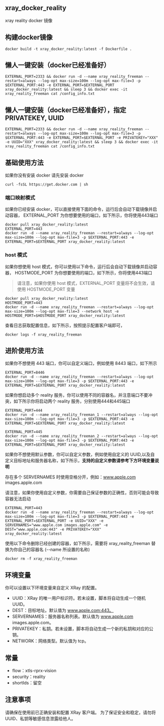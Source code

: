 ## xray_docker_reality
xray reality docker 镜像


## 构建docker镜像
```
docker build -t xray_docker_reality:latest -f Dockerfile .
```

## 懒人一键安装（docker已经准备好）
```
EXTERNAL_PORT=2333 && docker run -d --name xray_reality_freeman --restart=always --log-opt max-size=100m --log-opt max-file=3 -p $EXTERNAL_PORT:443 -e EXTERNAL_PORT=$EXTERNAL_PORT xray_docker_reality:latest && sleep 3 && docker exec -it xray_reality_freeman cat /config_info.txt
```

## 懒人一键安装（docker已经准备好），指定PRIVATEKEY, UUID
```
EXTERNAL_PORT=2333 && docker run -d --name xray_reality_freeman --restart=always --log-opt max-size=100m --log-opt max-file=3 -p $EXTERNAL_PORT:443 -e EXTERNAL_PORT=$EXTERNAL_PORT -e PRIVATEKEY="XXX" -e UUID="XXX" xray_docker_reality:latest && sleep 3 && docker exec -it xray_reality_freeman cat /config_info.txt
```

## 基础使用方法

如果你没有安装 docker 请先安装 docker

```
curl -fsSL https://get.docker.com | sh
```
### 端口映射模式
如果你已经安装 docker，可以直接使用下面的命令，运行后会自动下载镜像并启动容器，
EXTERNAL_PORT 为你想要使用的端口，如下所示，你将使用443端口

```
docker pull xray_docker_reality:latest
EXTERNAL_PORT=443
docker run -d --name xray_reality_freeman --restart=always --log-opt max-size=100m --log-opt max-file=3 -p $EXTERNAL_PORT:443 -e EXTERNAL_PORT=$EXTERNAL_PORT xray_docker_reality:latest
```

### host 模式
如果你想使用 host 模式，你可以使用以下命令，运行后会自动下载镜像并启动容器，
HOSTMODE_PORT 为你想要使用的端口，如下所示，你将使用443端口
>请注意，如果你使用 host 模式，EXTERNAL_PORT 变量将不会生效，请使用 HOSTMODE_PORT 变量

```
docker pull xray_docker_reality:latest
HOSTMODE_PORT=443
docker run -d --name xray_reality_freeman --restart=always --log-opt max-size=100m --log-opt max-file=3 --network host -e HOSTMODE_PORT=$HOSTMODE_PORT xray_docker_reality:latest
```


查看日志获取配置信息，如下所示，按照提示配置客户端即可，

```
docker logs -f xray_reality_freeman
```

## 进阶使用方法
如果你不想使用 443 端口，你可以自定义端口，例如使用 8443 端口，如下所示

```
EXTERNAL_PORT=8446
docker run -d --name xray_reality_freeman --restart=always --log-opt max-size=100m --log-opt max-file=3 -p $EXTERNAL_PORT:443 -e EXTERNAL_PORT=$EXTERNAL_PORT xray_docker_reality:latest
```

如果你想启动多个 reality 服务，你可以使用不同的容器名，并注意端口不要冲突，如下所示你将启动两个 reality 服务，分别使用444和445端口

```
EXTERNAL_PORT=444
docker run -d --name xray_reality_freeman_1 --restart=always --log-opt max-size=100m --log-opt max-file=3 -p $EXTERNAL_PORT:443 -e EXTERNAL_PORT=$EXTERNAL_PORT xray_docker_reality:latest

EXTERNAL_PORT=445
docker run -d --name xray_reality_freeman_2 --restart=always --log-opt max-size=100m --log-opt max-file=3 -p $EXTERNAL_PORT:443 -e EXTERNAL_PORT=$EXTERNAL_PORT xray_docker_reality:latest
```

如果你不想使用默认参数，你可以自定义参数，例如使用自定义的 UUID,以及自定义目标地址和服务器名称，如下所示，**支持的自定义参数请参考下方环境变量说明**

存在多个 SERVERNAMES 时使用空格分开，例如：www.apple.com images.apple.com

请注意，如果你使用自定义参数，你需要自己保证参数的正确性，否则可能会导致容器无法启动
```
EXTERNAL_PORT=443
docker run -d --name xray_reality_freeman --restart=always --log-opt max-size=100m --log-opt max-file=3 -p $EXTERNAL_PORT:443 -e EXTERNAL_PORT=$EXTERNAL_PORT -e UUID="XXX" -e SERVERNAMES="www.apple.com images.apple.com" -e DEST="www.apple.com:443" -e PRIVATEKEY="XXX" xray_docker_reality:latest
```

使用以下命令删除已经创建的容器，如下所示，需要将 xray_reality_freeman 替换为你自己的容器名 (--name 所设置的名称)

```
docker rm -f xray_reality_freeman
```


## 环境变量
你可以设置以下环境变量来自定义 XRay 的配置。
* UUID：XRay 的唯一用户标识符。若未设置，脚本将自动生成一个随机 UUID。
* DEST：目标地址。默认值为 www.apple.com:443。
* SERVERNAMES：服务器名称列表。默认值为 www.apple.com images.apple.com。
* PRIVATEKEY：私钥。若未设置，脚本将自动生成一个新的私钥和对应的公钥。
* NETWORK：网络类型。默认值为 tcp。

## 常量
* flow：xtls-rprx-vision
* security：reality
* shortIds：留空

## 注意事项
请确保在使用前已正确安装和配置 XRay 客户端。
为了保证安全和稳定，请勿将 UUID、私钥等敏感信息泄露给他人。


